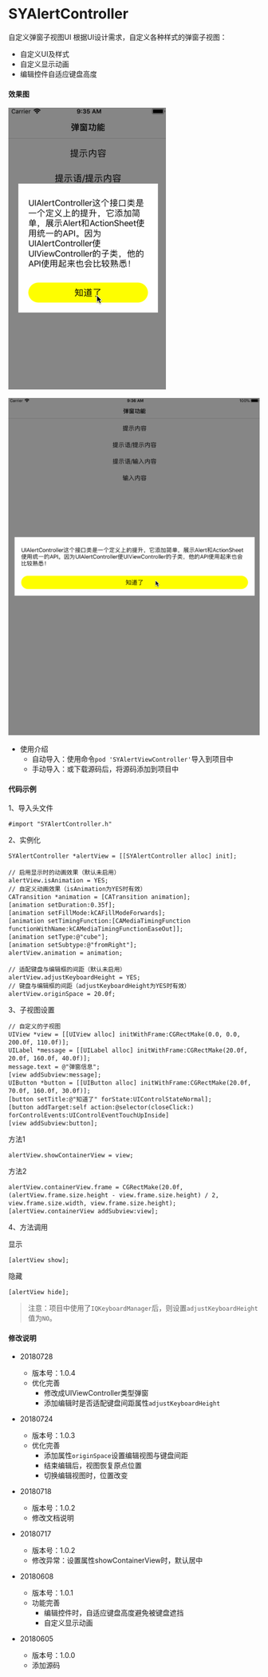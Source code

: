 # SYAlertController
自定义弹窗子视图UI
根据UI设计需求，自定义各种样式的弹窗子视图：
* 自定义UI及样式
* 自定义显示动画
* 编辑控件自适应键盘高度

#### 效果图

![SYAlertController_iPhone](./SYAlertController_iPhone.gif)

![SYAlertController_iPad](./SYAlertController_iPad.gif)



* 使用介绍
  * 自动导入：使用命令`pod 'SYAlertViewController'`导入到项目中
  * 手动导入：或下载源码后，将源码添加到项目中
  
  
  
#### 代码示例

1、导入头文件
```
#import "SYAlertController.h"
```

2、实例化
```
SYAlertController *alertView = [[SYAlertController alloc] init];

// 启用显示时的动画效果（默认未启用）
alertView.isAnimation = YES;
// 自定义动画效果（isAnimation为YES时有效）
CATransition *animation = [CATransition animation];
[animation setDuration:0.35f];
[animation setFillMode:kCAFillModeForwards];
[animation setTimingFunction:[CAMediaTimingFunction functionWithName:kCAMediaTimingFunctionEaseOut]];
[animation setType:@"cube"];
[animation setSubtype:@"fromRight"];
alertView.animation = animation;

// 适配键盘与编辑框的间距（默认未启用）
alertView.adjustKeyboardHeight = YES;
// 键盘与编辑框的间距（adjustKeyboardHeight为YES时有效）
alertView.originSpace = 20.0f;
```

3、子视图设置
```
// 自定义的子视图
UIView *view = [[UIView alloc] initWithFrame:CGRectMake(0.0, 0.0, 200.0f, 110.0f)];
UILabel *message = [[UILabel alloc] initWithFrame:CGRectMake(20.0f, 20.0f, 160.0f, 40.0f)];
message.text = @"弹窗信息";
[view addSubview:message];
UIButton *button = [[UIButton alloc] initWithFrame:CGRectMake(20.0f, 70.0f, 160.0f, 30.0f)];
[button setTitle:@"知道了" forState:UIControlStateNormal];
[button addTarget:self action:@selector(closeClick:) forControlEvents:UIControlEventTouchUpInside]
[view addSubview:button];
```

方法1
```
alertView.showContainerView = view;
```

方法2
```
alertView.containerView.frame = CGRectMake(20.0f, (alertView.frame.size.height - view.frame.size.height) / 2, view.frame.size.width, view.frame.size.height);
[alertView.containerView addSubview:view];
```

4、方法调用

显示
```
[alertView show];
```

隐藏
```
[alertView hide];
```

> 注意：项目中使用了`IQKeyboardManager`后，则设置`adjustKeyboardHeight`值为`NO`。


#### 修改说明
* 20180728
  * 版本号：1.0.4
  * 优化完善
    * 修改成UIViewController类型弹窗
    * 添加编辑时是否适配键盘间距属性`adjustKeyboardHeight`
    
* 20180724
  * 版本号：1.0.3
  * 优化完善
    * 添加属性`originSpace`设置编辑视图与键盘间距
    * 结束编辑后，视图恢复原点位置
    * 切换编辑视图时，位置改变
    
* 20180718
  * 版本号：1.0.2
  * 修改文档说明
  
* 20180717
  * 版本号：1.0.2
  * 修改异常：设置属性showContainerView时，默认居中
  
* 20180608
  * 版本号：1.0.1
  * 功能完善
    * 编辑控件时，自适应键盘高度避免被键盘遮挡
    * 自定义显示动画
    
* 20180605
  * 版本号：1.0.0
  * 添加源码
